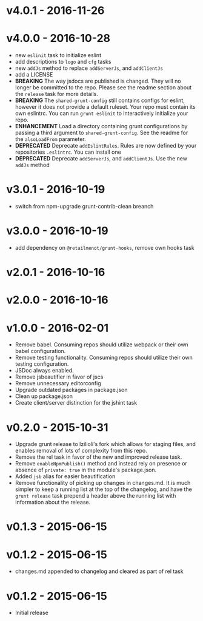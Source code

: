 # v4.0.1 - **2016-11-26**
# v4.0.0 - **2016-10-28**
- new `eslinit` task to initialize eslint
- add descriptions to `logo` and `cfg` tasks
- new `addJs` method to replace `addServerJs`, and `addClientJs`
- add a LICENSE
- **BREAKING** The way jsdocs are published is changed. They will no longer be
  committed to the repo. Please see the readme section about the `release` task
  for more details.
- **BREAKING** The `shared-grunt-config` still contains configs for eslint,
  however it does not provide a default ruleset. Your repo must contain its own
  eslintrc. You can run `grunt eslinit` to interactively initialize your repo.
- **ENHANCEMENT** Load a directory containing grunt configurations by passing a
  third argument to `shared-grunt-config`. See the readme for the `alsoLoadFrom`
  parameter.
- **DEPRECATED** Deprecate `addEslintRules`. Rules are now defined by your
  repositories `.eslintrc`. You can install one 
- **DEPRECATED** Deprecate `addServerJs`, and `addClientJs`. Use the new `addJs`
  method

# v3.0.1 - **2016-10-19**
- switch from npm-upgrade grunt-contrib-clean breanch

# v3.0.0 - **2016-10-19**
- add dependency on `@retailmenot/grunt-hooks`, remove own hooks task

# v2.0.1 - **2016-10-16**
# v2.0.0 - **2016-10-16**
# v1.0.0 - **2016-02-01**
- Remove babel. Consuming repos should utilize webpack or their own babel
  configuration.
- Remove testing functionality. Consuming repos should utilize their own testing
  configuration.
- JSDoc always enabled.
- Remove jsbeautifier in favor of jscs
- Remove unnecessary editorconfig
- Upgrade outdated packages in package.json
- Clean up package.json
- Create client/server distinction for the jshint task

# v0.2.0 - **2015-10-31**
- Upgrade grunt release to lzilioli's fork which allows for staging files, and
  enables removal of lots of complexity from this repo.
- Remove the rel task in favor of the new and improved release task.
- Remove `enableNpmPublish()` method and instead rely on presence or absence of
  `private: true` in the module's package.json.
- Added `jsb` alias for easier beautification
- Remove functionality of picking up changes in changes.md. It is much simpler
  to keep a running list at the top of the changelog, and have the `grunt
  release` task prepend a header above the running list with information about
  the release.

# v0.1.3 - **2015-06-15**

# v0.1.2 - **2015-06-15**
- changes.md appended to changelog and cleared as part of rel task

# v0.1.2 - **2015-06-15**
- Initial release
